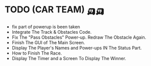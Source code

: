 # TODO (CAR TEAM) 🛺🛺
- fix part of powerup is been taken
- Integrate The Track & Obstacles Code. 
- Fix The "Pass Obstacles" Power-up. Redraw The Obstacle Again.
- Finish The GUI of The Main Screen.
- Display The Player's Names and Power-ups IN The Status Part.
- How to Finish The Race. 
- Display The Timer and a Screen To Display The Winner.
